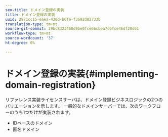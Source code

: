 ```yaml
---
seo-title: ドメイン登録の実装
title: ドメイン登録の実装
uuid: 2871cc15-eaea-430d-b6fe-f3692d82733b
translation-type: tm+mt
source-git-commit: 29bc8323460d9be0fce66cbea7c6fce46df20d61
workflow-type: tm+mt
source-wordcount: '37'
ht-degree: 0%

---
```



# ドメイン登録の実装{#implementing-domain-registration}

リファレンス実装ライセンスサーバは、ドメイン登録ビジネスロジックの2つのバリエーションを示します。 一般的なドメインサーバーでは、次のワークフローのうち1つだけが実装されます。

* IDベースのドメイン
* 匿名ドメイン

